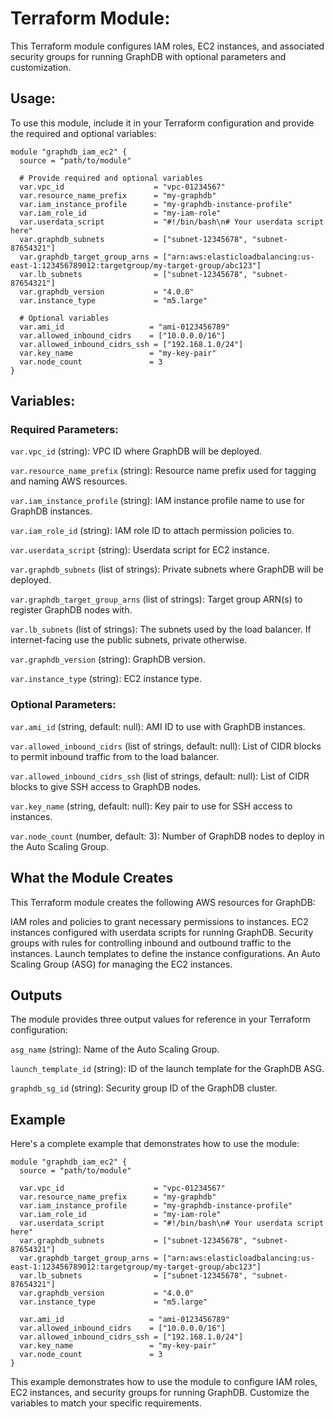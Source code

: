 # Terraform Module:

This Terraform module configures IAM roles, EC2 instances, and associated security groups for running GraphDB with optional parameters and customization.

## Usage:

To use this module, include it in your Terraform configuration and provide the required and optional variables:
```hcl
module "graphdb_iam_ec2" {
  source = "path/to/module" 

  # Provide required and optional variables
  var.vpc_id                    = "vpc-01234567"
  var.resource_name_prefix      = "my-graphdb"
  var.iam_instance_profile      = "my-graphdb-instance-profile"
  var.iam_role_id               = "my-iam-role"
  var.userdata_script           = "#!/bin/bash\n# Your userdata script here"
  var.graphdb_subnets           = ["subnet-12345678", "subnet-87654321"]
  var.graphdb_target_group_arns = ["arn:aws:elasticloadbalancing:us-east-1:123456789012:targetgroup/my-target-group/abc123"]
  var.lb_subnets                = ["subnet-12345678", "subnet-87654321"]
  var.graphdb_version           = "4.0.0"
  var.instance_type             = "m5.large"

  # Optional variables
  var.ami_id                   = "ami-0123456789"
  var.allowed_inbound_cidrs    = ["10.0.0.0/16"]
  var.allowed_inbound_cidrs_ssh = ["192.168.1.0/24"]
  var.key_name                 = "my-key-pair"
  var.node_count               = 3
}
```

## Variables:

### Required Parameters:

`var.vpc_id` (string): VPC ID where GraphDB will be deployed.

`var.resource_name_prefix` (string): Resource name prefix used for tagging and naming AWS resources.

`var.iam_instance_profile` (string): IAM instance profile name to use for GraphDB instances.

`var.iam_role_id` (string): IAM role ID to attach permission policies to.

`var.userdata_script` (string): Userdata script for EC2 instance.

`var.graphdb_subnets` (list of strings): Private subnets where GraphDB will be deployed.

`var.graphdb_target_group_arns` (list of strings): Target group ARN(s) to register GraphDB nodes with.

`var.lb_subnets` (list of strings): The subnets used by the load balancer. If internet-facing use the public subnets, private otherwise.

`var.graphdb_version` (string): GraphDB version.

`var.instance_type` (string): EC2 instance type.

### Optional Parameters:

`var.ami_id` (string, default: null): AMI ID to use with GraphDB instances.

`var.allowed_inbound_cidrs` (list of strings, default: null): List of CIDR blocks to permit inbound traffic from to the load balancer.

`var.allowed_inbound_cidrs_ssh` (list of strings, default: null): List of CIDR blocks to give SSH access to GraphDB nodes.

`var.key_name` (string, default: null): Key pair to use for SSH access to instances.

`var.node_count` (number, default: 3): Number of GraphDB nodes to deploy in the Auto Scaling Group.

## What the Module Creates

This Terraform module creates the following AWS resources for GraphDB:

IAM roles and policies to grant necessary permissions to instances.
EC2 instances configured with userdata scripts for running GraphDB.
Security groups with rules for controlling inbound and outbound traffic to the instances.
Launch templates to define the instance configurations.
An Auto Scaling Group (ASG) for managing the EC2 instances.

## Outputs

The module provides three output values for reference in your Terraform configuration:

`asg_name` (string): Name of the Auto Scaling Group.

`launch_template_id` (string): ID of the launch template for the GraphDB ASG.

`graphdb_sg_id` (string): Security group ID of the GraphDB cluster.

## Example

Here's a complete example that demonstrates how to use the module:

```hcl
module "graphdb_iam_ec2" {
  source = "path/to/module" 

  var.vpc_id                    = "vpc-01234567"
  var.resource_name_prefix      = "my-graphdb"
  var.iam_instance_profile      = "my-graphdb-instance-profile"
  var.iam_role_id               = "my-iam-role"
  var.userdata_script           = "#!/bin/bash\n# Your userdata script here"
  var.graphdb_subnets           = ["subnet-12345678", "subnet-87654321"]
  var.graphdb_target_group_arns = ["arn:aws:elasticloadbalancing:us-east-1:123456789012:targetgroup/my-target-group/abc123"]
  var.lb_subnets                = ["subnet-12345678", "subnet-87654321"]
  var.graphdb_version           = "4.0.0"
  var.instance_type             = "m5.large"

  var.ami_id                   = "ami-0123456789"
  var.allowed_inbound_cidrs    = ["10.0.0.0/16"]
  var.allowed_inbound_cidrs_ssh = ["192.168.1.0/24"]
  var.key_name                 = "my-key-pair"
  var.node_count               = 3
}
```

This example demonstrates how to use the module to configure IAM roles, EC2 instances, and security groups for running GraphDB. Customize the variables to match your specific requirements.





